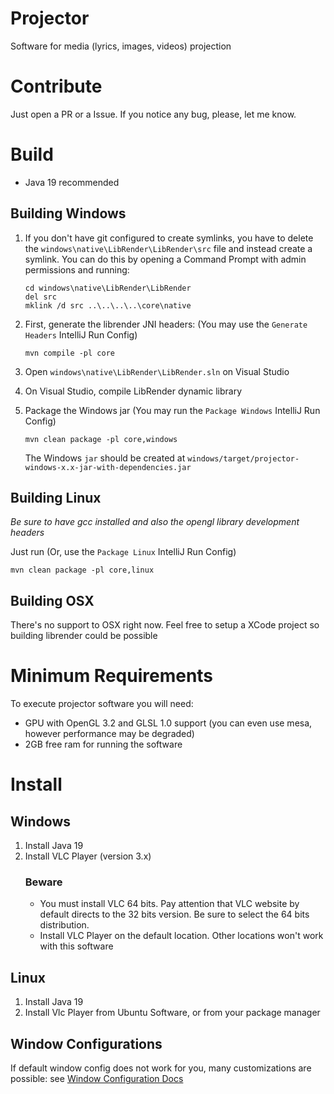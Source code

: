 Projector
=========

Software for media (lyrics, images, videos) projection

Contribute
==========

Just open a PR or a Issue. If you notice any bug, please, let me know.

Build
=====
- Java 19 recommended

## Building Windows

1. If you don't have git configured to create symlinks, you have to delete the 
    `windows\native\LibRender\LibRender\src` file and instead create a symlink. You can do this by opening a 
    Command Prompt with admin permissions and running: 
    ```
   cd windows\native\LibRender\LibRender
   del src
   mklink /d src ..\..\..\..\core\native
   ```
    
2. First, generate the librender JNI headers: (You may use the `Generate Headers` IntelliJ Run Config)
    ```
    mvn compile -pl core
    ```
3. Open `windows\native\LibRender\LibRender.sln` on Visual Studio
4. On Visual Studio, compile LibRender dynamic library
5. Package the Windows jar (You may run the `Package Windows` IntelliJ Run Config)
    ```
    mvn clean package -pl core,windows
    ```

    The Windows `jar` should be created at `windows/target/projector-windows-x.x-jar-with-dependencies.jar`

## Building Linux

*Be sure to have gcc installed and also the opengl library development headers*

Just run (Or, use the `Package Linux` IntelliJ Run Config)

```
mvn clean package -pl core,linux
```

## Building OSX
There's no support to OSX right now. Feel free to setup a XCode project so building librender could be possible

Minimum Requirements
====================

To execute projector software you will need:

- GPU with OpenGL 3.2 and GLSL 1.0 support (you can even use mesa, however performance may be degraded)
- 2GB free ram for running the software

Install
==========

## Windows

1. Install Java 19
2. Install VLC Player (version 3.x)
   ### Beware
   - You must install VLC 64 bits. Pay attention that VLC website by default directs to the 32 bits version. Be sure to select the 64 bits distribution.
   - Install VLC Player on the default location. Other locations won't work with this software

## Linux

1. Install Java 19
2. Install Vlc Player from Ubuntu Software, or from your package manager

## Window Configurations

If default window config does not work for you, many customizations are possible:
see [Window Configuration Docs](https://github.com/julia-otran/projector/tree/master/docs/window-configurations)
